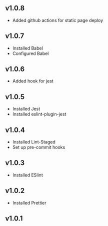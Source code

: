 ## v1.0.8

- Added github actions for static page deploy

## v1.0.7

- Installed Babel
- Configured Babel

## v1.0.6

- Added hook for jest

## v1.0.5

- Installed Jest
- Installed eslint-plugin-jest

## v1.0.4

- Installed Lint-Staged
- Set up pre-commit hooks

## v1.0.3

- Installed ESlint

## v1.0.2

- Installed Prettier

## v1.0.1